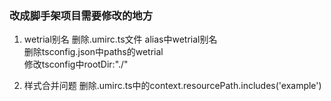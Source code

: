 ### 改成脚手架项目需要修改的地方
1. wetrial别名
删除.umirc.ts文件 alias中wetrial别名  
删除tsconfig.json中paths的wetrial  
修改tsconfig中rootDir:"./"

2. 样式合并问题
删除.umirc.ts中的context.resourcePath.includes('example')